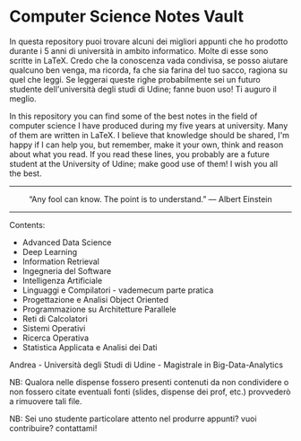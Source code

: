 # Computer Science Notes Vault
In questa repository puoi trovare alcuni dei migliori appunti che ho prodotto durante i 5 anni di università in ambito informatico. Molte di esse sono scritte in LaTeX.  Credo che la conoscenza vada condivisa, se posso aiutare qualcuno ben venga, ma ricorda, fa che sia farina del tuo sacco, ragiona su quel che leggi. Se leggerai queste righe probabilmente sei un futuro studente dell'università degli studi di Udine; fanne buon uso! Ti auguro il meglio.


In this repository you can find some of the best notes in the field of computer science I have produced during my five years at university. Many of them are written in LaTeX. I believe that knowledge should be shared, I'm happy if I can help you, but remember, make it your own, think and reason about what you read. If you read these lines, you probably are a future student at the University of Udine; make good use of them! I wish you all the best.

---
<p align="center">
“Any fool can know. The point is to understand.”  ―  Albert Einstein
</p>

---

Contents:
- Advanced Data Science
- Deep Learning
- Information Retrieval
- Ingegneria del Software
- Intelligenza Artificiale
- Linguaggi e Compilatori - vademecum parte pratica
- Progettazione e Analisi Object Oriented
- Programmazione su Architetture Parallele
- Reti di Calcolatori
- Sistemi Operativi
- Ricerca Operativa
- Statistica Applicata e Analisi dei Dati

Andrea - Università degli Studi di Udine - Magistrale in Big-Data-Analytics

NB: Qualora nelle dispense fossero presenti contenuti da non condividere o non fossero citate eventuali fonti (slides, dispense dei prof, etc.) provvederò a rimuovere tali file.

NB: Sei uno studente particolare attento nel produrre appunti? vuoi contribuire? contattami!

